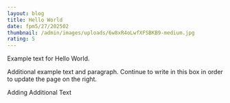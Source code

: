```yaml
---
layout: blog
title: Hello World
date: fpm5/27/202502
thumbnail: /admin/images/uploads/6w8xR4oLwfXFSBKB9-medium.jpg
rating: 5
---
```

Example text for Hello World. 

Additional example text and paragraph. Continue to write in this box in order to update the page on the right.

Adding Additional Text
